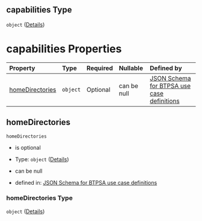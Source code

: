 ## capabilities Type

`object` ([Details](btpsa-usecase-properties-services-items-allof-1-then-allof-42-then-allof-4-then-properties-parameters-properties-data-properties-filecontainer-properties-capabilities.md))

# capabilities Properties

| Property                            | Type     | Required | Nullable    | Defined by                                                                                                                                                                                                                                                                                                                                                                                                                                          |
| :---------------------------------- | :------- | :------- | :---------- | :-------------------------------------------------------------------------------------------------------------------------------------------------------------------------------------------------------------------------------------------------------------------------------------------------------------------------------------------------------------------------------------------------------------------------------------------------- |
| [homeDirectories](#homedirectories) | `object` | Optional | can be null | [JSON Schema for BTPSA use case definitions](btpsa-usecase-properties-services-items-allof-1-then-allof-42-then-allof-4-then-properties-parameters-properties-data-properties-filecontainer-properties-capabilities-properties-homedirectories.md "undefined#/properties/services/items/allOf/1/then/allOf/42/then/allOf/4/then/properties/parameters/properties/data/properties/fileContainer/properties/capabilities/properties/homeDirectories") |

## homeDirectories



`homeDirectories`

*   is optional

*   Type: `object` ([Details](btpsa-usecase-properties-services-items-allof-1-then-allof-42-then-allof-4-then-properties-parameters-properties-data-properties-filecontainer-properties-capabilities-properties-homedirectories.md))

*   can be null

*   defined in: [JSON Schema for BTPSA use case definitions](btpsa-usecase-properties-services-items-allof-1-then-allof-42-then-allof-4-then-properties-parameters-properties-data-properties-filecontainer-properties-capabilities-properties-homedirectories.md "undefined#/properties/services/items/allOf/1/then/allOf/42/then/allOf/4/then/properties/parameters/properties/data/properties/fileContainer/properties/capabilities/properties/homeDirectories")

### homeDirectories Type

`object` ([Details](btpsa-usecase-properties-services-items-allof-1-then-allof-42-then-allof-4-then-properties-parameters-properties-data-properties-filecontainer-properties-capabilities-properties-homedirectories.md))
